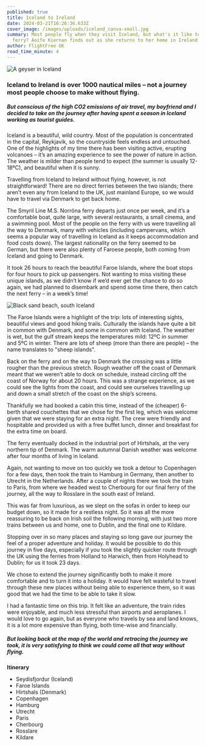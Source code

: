 ```yaml
---
published: true
title: Iceland to Ireland
date: 2024-03-21T16:26:36.633Z
cover_image: /images/uploads/iceland_canva-small.jpg
summary: Most people fly when they visit Iceland, but what's it like to take the
  ferry? Aoife Kiernan finds out as she returns to her home in Ireland by sea.
author: FlightFree UK
read_time_minute: 4
---
```

![](/images/uploads/iceland_canva.jpg "A geyser in Iceland")

### Iceland to Ireland is over 1000 nautical miles – not a journey most people choose to make without flying.

##### But conscious of the high CO2 emissions of air travel, my boyfriend and I decided to take on the journey after having spent a season in Iceland working as tourist guides.

Iceland is a beautiful, wild country. Most of the population is concentrated in the capital, Reykjavik, so the countryside feels endless and untouched. One of the highlights of my time there has been visiting active, erupting volcanoes – it’s an amazing experience to see the power of nature in action. The weather is milder than people tend to expect (the summer is usually 12-18ºC), and beautiful when it is sunny.

Travelling from Iceland to Ireland without flying, however, is not straightforward! There are no direct ferries between the two islands; there aren’t even any from Iceland to the UK, just mainland Europe, so we would have to travel via Denmark to get back home.

The Smyril Line M.S. Norröna ferry departs just once per week, and it’s a comfortable boat, quite large, with several restaurants, a small cinema, and a swimming pool. Most of the people on the ferry with us were travelling all the way to Denmark, many with vehicles (including campervans, which seems a popular way of travelling in Iceland as it keeps accommodation and food costs down). The largest nationality on the ferry seemed to be German, but there were also plenty of Faroese people, both coming from Iceland and going to Denmark.

It took 26 hours to reach the beautiful Faroe Islands, where the boat stops for four hours to pick up passengers. Not wanting to miss visiting these unique islands, as we didn’t know if we’d ever get the chance to do so again, we had planned to disembark and spend some time there, then catch the next ferry – in a week’s time!

![](/images/uploads/black_sand_beach_iceland_akiernan.jpg "Black sand beach, south Iceland")

The Faroe Islands were a highlight of the trip: lots of interesting sights, beautiful views and good hiking trails. Culturally the islands have quite a bit in common with Denmark, and some in common with Iceland. The weather is wet, but the gulf stream keeps the temperatures mild: 12ºC in summer and 5ºC in winter. There are lots of sheep (more than there are people) – the name translates to "sheep islands". 

Back on the ferry and on the way to Denmark the crossing was a little rougher than the previous stretch. Rough weather off the coast of Denmark meant that we weren’t able to dock on schedule, instead circling off the coast of Norway for about 20 hours. This was a strange experience, as we could see the lights from the coast, and could see ourselves travelling up and down a small stretch of the coast on the ship’s screens. 

Thankfully we had booked a cabin this time, instead of the (cheaper) 6-berth shared couchettes that we chose for the first leg, which was welcome given that we were staying for an extra night. The crew were friendly and hospitable and provided us with a free buffet lunch, dinner and breakfast for the extra time on board.

The ferry eventually docked in the industrial port of Hirtshals, at the very northern tip of Denmark. The warm autumnal Danish weather was welcome after four months of living in Iceland. 

Again, not wanting to move on too quickly we took a detour to Copenhagen for a few days, then took the train to Hamburg in Germany, then another to Utrecht in the Netherlands. After a couple of nights there we took the train to Paris, from where we headed west to Cherbourg for our final ferry of the journey, all the way to Rosslare in the south east of Ireland. 

This was far from luxurious, as we slept on the sofas in order to keep our budget down, so it made for a restless night. So it was all the more reassuring to be back on Irish soil the following morning, with just two more trains between us and home, one to Dublin, and the final one to Kildare.

Stopping over in so many places and staying so long gave our journey the feel of a proper adventure and holiday. It would be possible to do this journey in five days, especially if you took the slightly quicker route through the UK using the ferries from Holland to Harwich, then from Holyhead to Dublin; for us it took 23 days. 

We chose to extend the journey significantly both to make it more comfortable and to turn it into a holiday. It would have felt wasteful to travel through these new places without being able to experience them, so it was good that we had the time to be able to take it slow.

I had a fantastic time on this trip. It felt like an adventure, the train rides were enjoyable, and much less stressful than airports and aeroplanes. I would love to go again, but as everyone who travels by sea and land knows, it is a lot more expensive than flying, both time-wise and financially. 

##### But looking back at the map of the world and retracing the journey we took, it is very satisfying to think we could come all that way without flying.

**I﻿tinerary**

* Seydisfjordur (I﻿celand)
* F﻿aroe Islands
* H﻿irtshals (Denmark)
* C﻿openhagen
* H﻿amburg
* U﻿trecht
* P﻿aris
* C﻿herbourg
* R﻿osslare
* K﻿ildare